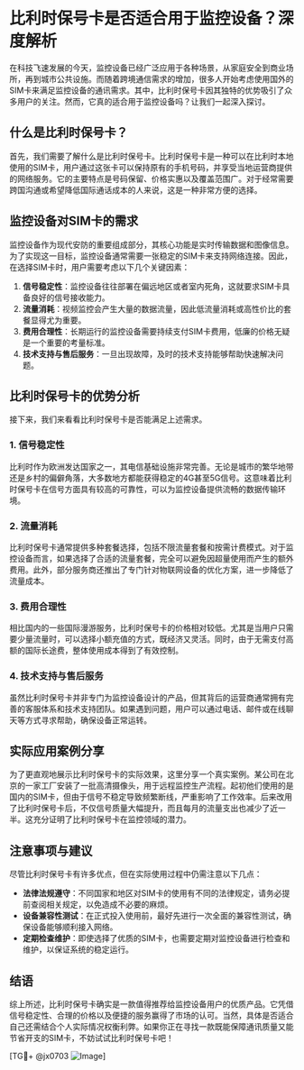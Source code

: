 # 比利时保号卡是否适合用于监控设备？深度解析

在科技飞速发展的今天，监控设备已经广泛应用于各种场景，从家庭安全到商业场所，再到城市公共设施。而随着跨境通信需求的增加，很多人开始考虑使用国外的SIM卡来满足监控设备的通讯需求。其中，比利时保号卡因其独特的优势吸引了众多用户的关注。然而，它真的适合用于监控设备吗？让我们一起深入探讨。

## 什么是比利时保号卡？

首先，我们需要了解什么是比利时保号卡。比利时保号卡是一种可以在比利时本地使用的SIM卡，用户通过这张卡可以保持原有的手机号码，并享受当地运营商提供的网络服务。它的主要特点是号码保留、价格实惠以及覆盖范围广。对于经常需要跨国沟通或希望降低国际通话成本的人来说，这是一种非常方便的选择。

## 监控设备对SIM卡的需求

监控设备作为现代安防的重要组成部分，其核心功能是实时传输数据和图像信息。为了实现这一目标，监控设备通常需要一张稳定的SIM卡来支持网络连接。因此，在选择SIM卡时，用户需要考虑以下几个关键因素：

1. **信号稳定性**：监控设备往往部署在偏远地区或者室内死角，这就要求SIM卡具备良好的信号接收能力。
2. **流量消耗**：视频监控会产生大量的数据流量，因此低流量消耗或高性价比的套餐显得尤为重要。
3. **费用合理性**：长期运行的监控设备需要持续支付SIM卡费用，低廉的价格无疑是一个重要的考量标准。
4. **技术支持与售后服务**：一旦出现故障，及时的技术支持能够帮助快速解决问题。

## 比利时保号卡的优势分析

接下来，我们来看看比利时保号卡是否能满足上述需求。

### 1. 信号稳定性

比利时作为欧洲发达国家之一，其电信基础设施非常完善。无论是城市的繁华地带还是乡村的偏僻角落，大多数地方都能获得稳定的4G甚至5G信号。这意味着比利时保号卡在信号方面具有较高的可靠性，可以为监控设备提供流畅的数据传输环境。

### 2. 流量消耗

比利时保号卡通常提供多种套餐选择，包括不限流量套餐和按需计费模式。对于监控设备而言，如果选择了合适的流量套餐，完全可以避免因超量使用而产生的额外费用。此外，部分服务商还推出了专门针对物联网设备的优化方案，进一步降低了流量成本。

### 3. 费用合理性

相比国内的一些国际漫游服务，比利时保号卡的价格相对较低。尤其是当用户只需要少量流量时，可以选择小额充值的方式，既经济又灵活。同时，由于无需支付高额的国际长途费，整体使用成本得到了有效控制。

### 4. 技术支持与售后服务

虽然比利时保号卡并非专门为监控设备设计的产品，但其背后的运营商通常拥有完善的客服体系和技术支持团队。如果遇到问题，用户可以通过电话、邮件或在线聊天等方式寻求帮助，确保设备正常运转。

## 实际应用案例分享

为了更直观地展示比利时保号卡的实际效果，这里分享一个真实案例。某公司在北京的一家工厂安装了一批高清摄像头，用于远程监控生产流程。起初他们使用的是国内的SIM卡，但由于信号不稳定导致频繁断线，严重影响了工作效率。后来改用了比利时保号卡后，不仅信号质量大幅提升，而且每月的流量支出也减少了近一半。这充分证明了比利时保号卡在监控领域的潜力。

## 注意事项与建议

尽管比利时保号卡有许多优点，但在实际使用过程中仍需注意以下几点：

- **法律法规遵守**：不同国家和地区对SIM卡的使用有不同的法律规定，请务必提前查阅相关规定，以免造成不必要的麻烦。
- **设备兼容性测试**：在正式投入使用前，最好先进行一次全面的兼容性测试，确保设备能够顺利接入网络。
- **定期检查维护**：即使选择了优质的SIM卡，也需要定期对监控设备进行检查和维护，以保证系统的稳定运行。

## 结语

综上所述，比利时保号卡确实是一款值得推荐给监控设备用户的优质产品。它凭借信号稳定性、合理的价格以及便捷的服务赢得了市场的认可。当然，具体是否适合自己还需结合个人实际情况权衡利弊。如果你正在寻找一款既能保障通讯质量又能节省开支的SIM卡，不妨试试比利时保号卡吧！

[TG💪+ @jx0703 ![Image](https://github.com/user-attachments/assets/dbca1d08-cadb-493c-b0ec-ad6f7a83f270)]